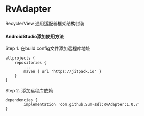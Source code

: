 # RvAdapter
RecyclerView 通用适配器框架结构封装

#### AndroidStudio添加使用方法

Step 1. 在build.config文件添加远程库地址

	allprojects {
		repositories {
			...
			maven { url 'https://jitpack.io' }
		}
	}

Step 2. 添加远程库依赖

	dependencies {
	        implementation 'com.github.Sum-sdl:RvAdapter:1.0.7'
	}


